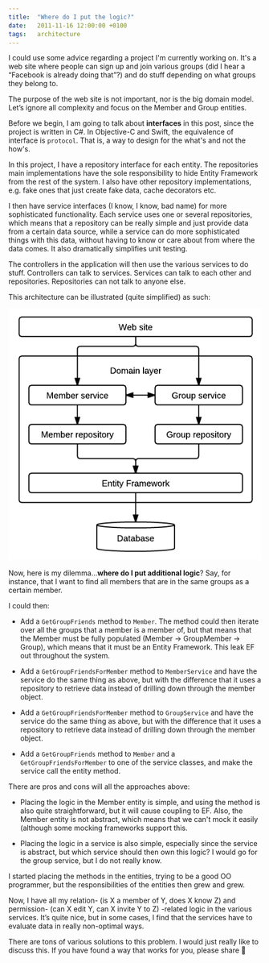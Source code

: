 ```yaml
---
title:  "Where do I put the logic?"
date:   2011-11-16 12:00:00 +0100
tags: 	architecture
---
```



I could use some advice regarding a project I'm currently working on. It's a web
site where people can sign up and join various groups (did I hear a “Facebook is
already doing that”?) and do stuff depending on what groups they belong to.

The purpose of the web site is not important, nor is the big domain model. Let’s
ignore all complexity and focus on the Member and Group entities.

Before we begin, I am going to talk about **interfaces** in this post, since the
project is written in C#. In Objective-C and Swift, the equivalence of interface
is `protocol`. That is, a way to design for the what's and not the how's.

In this project, I have a repository interface for each entity. The repositories
main implementations have the sole responsibility to hide Entity Framework from
the rest of the system. I also have other repository implementations, e.g. fake
ones that just create fake data, cache decorators etc.

I then have service interfaces (I know, I know, bad name) for more sophisticated
functionality. Each service uses one or several repositories, which means that a
repository can be really simple and just provide data from a certain data source,
while a service can do more sophisticated things with this data, without having
to know or care about from where the data comes. It also dramatically simplifies
unit testing.

The controllers in the application will then use the various services to do stuff.
Controllers can talk to services. Services can talk to each other and repositories.
Repositories can not talk to anyone else.

This architecture can be illustrated (quite simplified) as such:

![A simplified view of the architecture](/assets/img/blog/2011-11-16.png "A simplified view of the architecture.")

Now, here is my dilemma...**where do I put additional logic**? Say, for instance,
that I want to find all members that are in the same groups as a certain member.

I could then:

- Add a `GetGroupFriends` method to `Member`. The method could then iterate over
all the groups that a member is a member of, but that means that the Member must
be fully populated (Member -> GroupMember -> Group), which means that it must be
an Entity Framework. This leak EF out throughout the system.

- Add a `GetGroupFriendsForMember` method to `MemberService` and have the service
do the same thing as above, but with the difference that it uses a repository to
retrieve data instead of drilling down through the member object.

- Add a `GetGroupFriendsForMember` method to `GroupService` and have the service
do the same thing as above, but with the difference that it uses a repository to
retrieve data instead of drilling down through the member object.

- Add a `GetGroupFriends` method to `Member` and a `GetGroupFriendsForMember` to
one of the service classes, and make the service call the entity method.

There are pros and cons will all the approaches above:

- Placing the logic in the Member entity is simple, and using the method is also
quite straightforward, but it will cause coupling to EF. Also, the Member entity
is not abstract, which means that we can't mock it easily (although some mocking
frameworks support this.

- Placing the logic in a service is also simple, especially since the service is
abstract, but which service should then own this logic? I would go for the group
service, but I do not really know.

I started placing the methods in the entities, trying to be a good OO programmer,
but the responsibilities of the entities then grew and grew.

Now, I have all my relation- (is X a member of Y, does X know Z) and permission-
(can X edit Y, can X invite Y to Z) -related logic in the various services. It’s
quite nice, but in some cases, I find that the services have to evaluate data in
really non-optimal ways.

There are tons of various solutions to this problem. I would just really like to 
discuss this. If you have found a way that works for you, please share 🙂